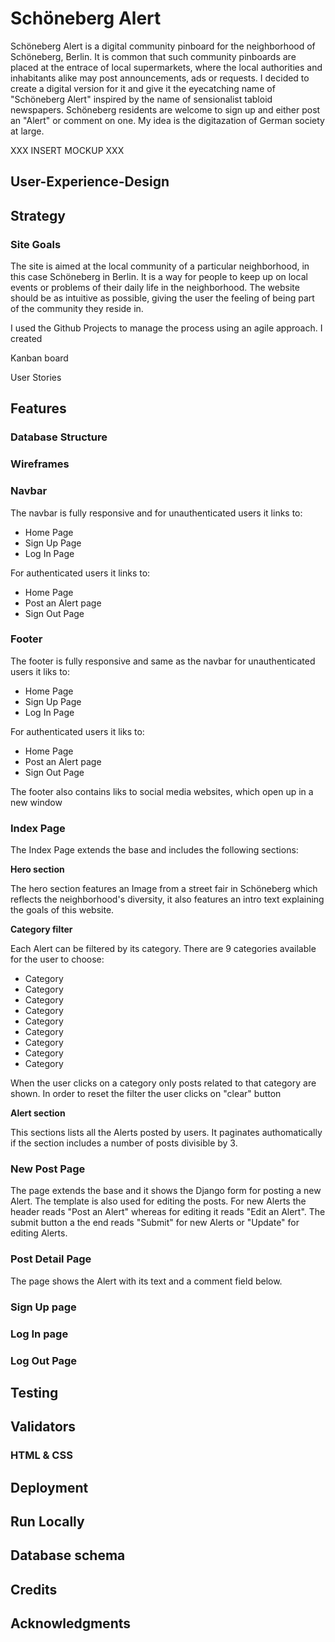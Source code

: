 # Schöneberg Alert

Schöneberg Alert is a digital community pinboard for the neighborhood of Schöneberg, Berlin. It is common that such community pinboards are placed at the entrace of local supermarkets, where the local authorities and inhabitants alike may post announcements, ads or requests. I decided to create a digital version for it and give it the eyecatching name of "Schöneberg Alert" inspired by the name of sensionalist tabloid newspapers. Schöneberg residents are welcome to sign up and either post an "Alert" or comment on one. My idea is the digitazation of German society at large.

XXX INSERT MOCKUP XXX

## User-Experience-Design

## Strategy

### Site Goals

The site is aimed at the local community of a particular neighborhood, in this case Schöneberg in Berlin. It is a way for people to keep up on local events or problems of their daily life in the neighborhood. The website should be as intuitive as possible, giving the user the feeling of being part of the community they reside in.

I used the Github Projects to manage the process using an agile approach. I created 

Kanban board

User Stories

## Features

### Database Structure

### Wireframes

###

### Navbar

The navbar is fully responsive and for unauthenticated users it links to:
  - Home Page
  - Sign Up Page
  - Log In Page

For authenticated users it links to:
  - Home Page
  - Post an Alert page
  - Sign Out Page

### Footer

The footer is fully responsive and same as the navbar for unauthenticated users it liks to:
  - Home Page
  - Sign Up Page
  - Log In Page

For authenticated users it liks to:
  - Home Page
  - Post an Alert page
  - Sign Out Page

The footer also contains liks to social media websites, which open up in a new window

### Index Page

The Index Page extends the base and includes the following sections:

**Hero section**

The hero section features an Image from a street fair in Schöneberg which reflects the neighborhood's diversity, it also features an intro text explaining the goals of this website.

**Category filter**

Each Alert can be filtered by its category. There are 9 categories available for the user to choose:

- Category
- Category
- Category
- Category
- Category
- Category
- Category
- Category
- Category

When the user clicks on a category only posts related to that category are shown. In order to reset the filter the user clicks on "clear" button

**Alert section**

This sections lists all the Alerts posted by users. It paginates authomatically if the section includes a number of posts divisible by 3.

### New Post Page

The page extends the base and it shows the Django form for posting a new Alert. The template is also used for editing the posts. For new Alerts the header reads "Post an Alert" whereas for editing it reads "Edit an Alert". The submit button a the end reads "Submit" for new Alerts or "Update" for editing Alerts.

### Post Detail Page

The page shows the Alert with its text and a comment field below.

### Sign Up page

### Log In page

### Log Out Page

## Testing

## Validators

### HTML & CSS

## Deployment

## Run Locally

## Database schema

## Credits

## Acknowledgments 

